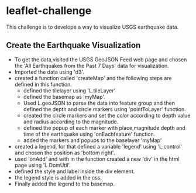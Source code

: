 # leaflet-challenge
This challenge is to develope a way to visualize USGS earthquake data.

## Create the Earthquake Visualization
* To get the data,visited the USGS GeoJSON Feed web page and chosen the 'All Earthquakes from the Past 7 Days' data for visualization.
* Imported the data using 'd3'.
* created a function called 'createMap' and the following steps are defined in this function.
    * defined the tilelayer using 'L.tileLayer'
    * defined the basemap as 'myMap'.
    * Used L.geoJSON to parse the data into feature group and then defined the depth and circle markers using 'pointToLayer' function.
    * created the circle markers and set the color according to depth value and radius according to the magnitude.
    * defined the popup of each marker with place,magnitude depth and time of the earthquake using 'onEachfeature' function.
    * added the markers and popups to the baselayer 'myMap'
* created a legend, for that defined a variable 'legend' using 'L.control' and chosen the position as 'bottom right'.
* used 'onAdd' and with in the function created a new 'div' in the html page using 'L.DomUtil'.
* defined the style and label inside the div element.
* the legend style is added in the css.
* Finally added the legend to the basemap.